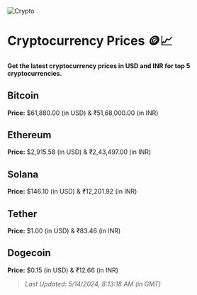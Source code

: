 
![Crypto](https://www.techguide.com.au/wp-content/uploads/2020/11/crypto3.jpeg)

# Cryptocurrency Prices 🪙📈

#### Get the latest cryptocurrency prices in USD and INR for top 5 cryptocurrencies.

## Bitcoin

**Price:** $61,880.00 (in USD) & ₹51,68,000.00 (in INR)

## Ethereum

**Price:** $2,915.58 (in USD) & ₹2,43,497.00 (in INR)

## Solana

**Price:** $146.10 (in USD) & ₹12,201.92 (in INR)

## Tether

**Price:** $1.00 (in USD) & ₹83.46 (in INR)

## Dogecoin

**Price:** $0.15 (in USD) & ₹12.66 (in INR)

> _Last Updated: 5/14/2024, 8:13:18 AM (in GMT)_
